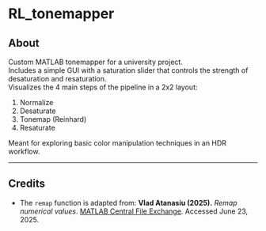 # RL_tonemapper

## About

Custom MATLAB tonemapper for a university project.  
Includes a simple GUI with a saturation slider that controls the strength of desaturation and resaturation.  
Visualizes the 4 main steps of the pipeline in a 2x2 layout:  
1. Normalize  
2. Desaturate  
3. Tonemap (Reinhard)  
4. Resaturate  

Meant for exploring basic color manipulation techniques in an HDR workflow.

---

## Credits

- The `remap` function is adapted from:
  **Vlad Atanasiu (2025).** *Remap numerical values*. [MATLAB Central File Exchange](https://www.mathworks.com/matlabcentral/fileexchange/54404-remap-numerical-values). Accessed June 23, 2025.
